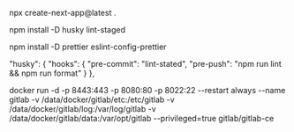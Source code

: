 npx create-next-app@latest .

npm install -D husky lint-staged

npm install -D prettier eslint-config-prettier

"husky": {
"hooks": {
"pre-commit": "lint-stated",
"pre-push": "npm run lint && npm run format"
}
},

docker run -d -p 8443:443 -p 8080:80 -p 8022:22 --restart always --name gitlab -v /data/docker/gitlab/etc:/etc/gitlab -v /data/docker/gitlab/log:/var/log/gitlab -v /data/docker/gitlab/data:/var/opt/gitlab --privileged=true gitlab/gitlab-ce

